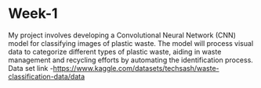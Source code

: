 # Week-1
My project involves developing a Convolutional Neural Network (CNN) model for classifying images of plastic waste. The model will process visual data to categorize different types of plastic waste, aiding in waste management and recycling efforts by automating the identification process.
Data set link -https://www.kaggle.com/datasets/techsash/waste-classification-data/data
